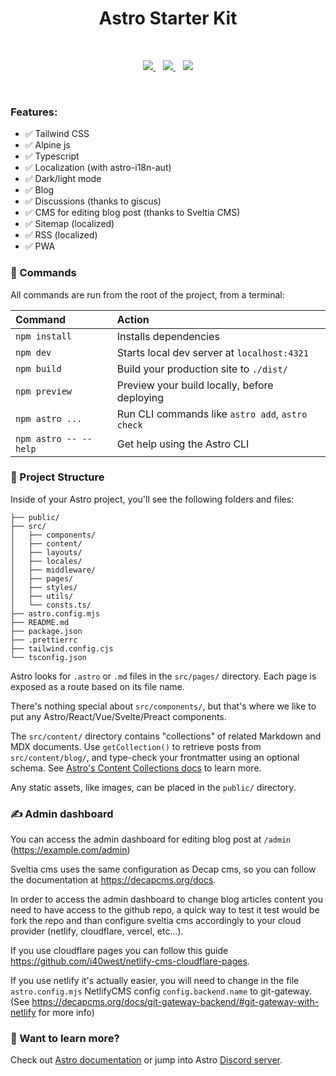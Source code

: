 <h1 align="center"> Astro Starter Kit</h1>

<br />


<p align="center">
<a href="https://stackblitz.com/github/zankhq/astro-starter">
	<img src="https://developer.stackblitz.com/img/open_in_stackblitz.svg" />
</a>
&nbsp;&nbsp;
<a href="https://codesandbox.io/p/sandbox/github/zankhq/astro-starter">
	<img src="https://assets.codesandbox.io/github/button-edit-lime.svg" />
</a>
&nbsp;&nbsp;
<a href="https://codespaces.new/zankhq/astro-starter?devcontainer_path=.devcontainer/blog/devcontainer.json">
	<img src="https://github.com/codespaces/badge.svg" />
</a>
</p>

<br />


### Features:

-   ✅ Tailwind CSS
-   ✅ Alpine js
-   ✅ Typescript
-   ✅ Localization (with astro-i18n-aut)
-   ✅ Dark/light mode
-   ✅ Blog
-   ✅ Discussions (thanks to giscus)
-   ✅ CMS for editing blog post (thanks to Sveltia CMS)
-   ✅ Sitemap (localized)
-   ✅ RSS (localized)
-   ✅ PWA

### 🧞 Commands

All commands are run from the root of the project, from a terminal:

| Command                | Action                                           |
|:-----------------------| :----------------------------------------------- |
| `npm install`          | Installs dependencies                            |
| `npm dev`             | Starts local dev server at `localhost:4321`      |
| `npm build`           | Build your production site to `./dist/`          |
| `npm preview`         | Preview your build locally, before deploying     |
| `npm astro ...`       | Run CLI commands like `astro add`, `astro check` |
| `npm astro -- --help` | Get help using the Astro CLI                     |

### 🚀 Project Structure

Inside of your Astro project, you'll see the following folders and files:

```
├── public/
├── src/
│   ├── components/
│   ├── content/
│   ├── layouts/
│   ├── locales/
│   ├── middleware/
│   ├── pages/
│   ├── styles/
│   ├── utils/
│   └── consts.ts/
├── astro.config.mjs
├── README.md
├── package.json
├── .prettierrc
├── tailwind.config.cjs
└── tsconfig.json
```

Astro looks for `.astro` or `.md` files in the `src/pages/` directory. Each page is exposed as a route based on its file name.

There's nothing special about `src/components/`, but that's where we like to put any Astro/React/Vue/Svelte/Preact components.

The `src/content/` directory contains "collections" of related Markdown and MDX documents. Use `getCollection()` to retrieve posts from `src/content/blog/`, and type-check your frontmatter using an optional schema. See [Astro's Content Collections docs](https://docs.astro.build/en/guides/content-collections/) to learn more.

Any static assets, like images, can be placed in the `public/` directory.

### ✍️ Admin dashboard

You can access the admin dashboard for editing blog post at `/admin` (https://example.com/admin)

Sveltia cms uses the same configuration as Decap cms, so you can follow the documentation at https://decapcms.org/docs.

In order to access the admin dashboard to change blog articles content you need to have access to the github repo, a quick way to test it test would be fork the repo and than configure sveltia cms accordingly to your cloud provider (netlify, cloudflare, vercel, etc...).

If you use cloudflare pages you can follow this guide https://github.com/i40west/netlify-cms-cloudflare-pages.

If you use netlify it's actually easier, you will need to change in the file `astro.config.mjs` NetlifyCMS config `config.backend.name` to git-gateway. (See https://decapcms.org/docs/git-gateway-backend/#git-gateway-with-netlify for more info)

### 👀 Want to learn more?

Check out [Astro documentation](https://docs.astro.build) or jump into Astro [Discord server](https://astro.build/chat).
